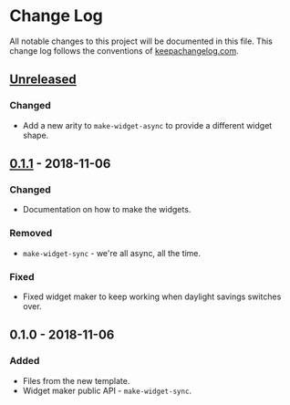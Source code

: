# Change Log
All notable changes to this project will be documented in this file. This change log follows the conventions of [keepachangelog.com](http://keepachangelog.com/).

## [Unreleased]
### Changed
- Add a new arity to `make-widget-async` to provide a different widget shape.

## [0.1.1] - 2018-11-06
### Changed
- Documentation on how to make the widgets.

### Removed
- `make-widget-sync` - we're all async, all the time.

### Fixed
- Fixed widget maker to keep working when daylight savings switches over.

## 0.1.0 - 2018-11-06
### Added
- Files from the new template.
- Widget maker public API - `make-widget-sync`.

[Unreleased]: https://github.com/your-name/advent-of-code-2017/compare/0.1.1...HEAD
[0.1.1]: https://github.com/your-name/advent-of-code-2017/compare/0.1.0...0.1.1
